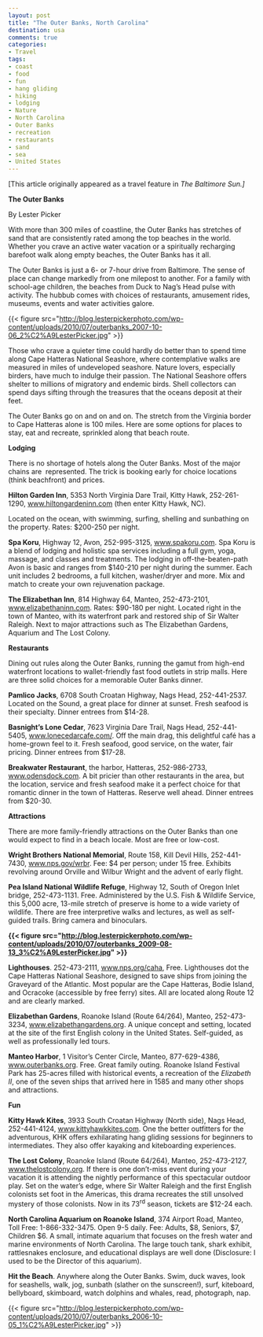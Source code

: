 ```yaml
---
layout: post
title: "The Outer Banks, North Carolina"
destination: usa
comments: true
categories:
- Travel
tags:
- coast
- food
- fun
- hang gliding
- hiking
- lodging
- Nature
- North Carolina
- Outer Banks
- recreation
- restaurants
- sand
- sea
- United States
---
```

[This article originally appeared as a travel feature in <em>The Baltimore Sun.]</em>

<strong>The Outer Banks</strong>

By Lester Picker

With more than 300 miles of coastline, the Outer Banks has stretches of sand that are consistently rated among the top beaches in the world. Whether you crave an active water vacation or a spiritually recharging barefoot walk along empty beaches, the Outer Banks has it all.

The Outer Banks is just a 6- or 7-hour drive from Baltimore. The sense of place can change markedly from one milepost to another. For a family with school-age children, the beaches from Duck to Nag’s Head pulse with activity. The hubbub comes with choices of restaurants, amusement rides, museums, events and water activities galore.

{{< figure src="http://blog.lesterpickerphoto.com/wp-content/uploads/2010/07/outerbanks_2007-10-06_2%C2%A9LesterPicker.jpg" >}}

Those who crave a quieter time could hardly do better than to spend time along Cape Hatteras National Seashore, where contemplative walks are measured in miles of undeveloped seashore. Nature lovers, especially birders, have much to indulge their passion. The National Seashore offers shelter to millions of migratory and endemic birds. Shell collectors can spend days sifting through the treasures that the oceans deposit at their feet.

The Outer Banks go on and on and on. The stretch from the Virginia border to Cape Hatteras alone is 100 miles. Here are some options for places to stay, eat and recreate, sprinkled along that beach route.

<strong>Lodging</strong>

There is no shortage of hotels along the Outer Banks. Most of the major chains are  represented. The trick is booking early for choice locations (think beachfront) and prices.

<strong>Hilton Garden Inn</strong>, 5353 North Virginia Dare Trail, Kitty Hawk, 252-261-1290, <a href="http://www.hiltongardeninn.com">www.hiltongardeninn.com</a> (then enter Kitty Hawk, NC).

Located on the ocean, with swimming, surfing, shelling and sunbathing on the property. Rates: $200-250 per night.

<strong>Spa Koru</strong>, Highway 12, Avon, 252-995-3125, <a href="http://www.spakoru.com">www.spakoru.com</a>. Spa Koru is a blend of lodging and holistic spa services including a full gym, yoga, massage, and classes and treatments. The lodging in off-the-beaten-path Avon is basic and ranges from $140-210 per night during the summer. Each unit includes 2 bedrooms, a full kitchen, washer/dryer and more. Mix and match to create your own rejuvenation package.

<strong>The Elizabethan Inn</strong>, 814 Highway 64, Manteo, 252-473-2101, <a href="http://www.elizabethaninn.com">www.elizabethaninn.com</a>. Rates: $90-180 per night. Located right in the town of Manteo, with its waterfront park and restored ship of Sir Walter Raleigh. Next to major attractions such as The Elizabethan Gardens, Aquarium and The Lost Colony.

<strong>Restaurants</strong>

Dining out rules along the Outer Banks, running the gamut from high-end waterfront locations to wallet-friendly fast food outlets in strip malls. Here are three solid choices for a memorable Outer Banks dinner.

<strong>Pamlico Jacks</strong>, 6708 South Croatan Highway, Nags Head, 252-441-2537. Located on the Sound, a great place for dinner at sunset. Fresh seafood is their specialty. Dinner entrees from $14-28.

<strong>Basnight’s Lone Cedar</strong>, 7623 Virginia Dare Trail, Nags Head, 252-441-5405, <a href="http://www.lonecedarcafe.com/">www.lonecedarcafe.com/</a>. Off the main drag, this delightful café has a home-grown feel to it. Fresh seafood, good service, on the water, fair pricing. Dinner entrees from $17-28.

<strong>Breakwater Restaurant</strong>, the harbor, Hatteras, 252-986-2733, <a href="http://www.odensdock.com">www.odensdock.com</a>. A bit pricier than other restaurants in the area, but the location, service and fresh seafood make it a perfect choice for that romantic dinner in the town of Hatteras. Reserve well ahead. Dinner entrees from $20-30.

<strong>Attractions</strong>

There are more family-friendly attractions on the Outer Banks than one would expect to find in a beach locale. Most are free or low-cost.

<strong>Wright Brothers National Memorial</strong>, Route 158, Kill Devil Hills, 252-441-7430, <a href="http://www.nps.gov/wrbr">www.nps.gov/wrbr</a>. Fee: $4 per person; under 15 free. Exhibits revolving around Orville and Wilbur Wright and the advent of early flight.

<strong>Pea Island National Wildlife Refuge</strong>, Highway 12, South of Oregon Inlet bridge, 252-473-1131. Free. Administered by the U.S. Fish &amp; Wildlife Service, this 5,000 acre, 13-mile stretch of preserve is home to a wide variety of wildlife. There are free interpretive walks and lectures, as well as self-guided trails. Bring camera and binoculars.

<strong> </strong>

<strong> </strong>

<strong>

{{< figure src="http://blog.lesterpickerphoto.com/wp-content/uploads/2010/07/outerbanks_2009-08-13_3%C2%A9LesterPicker.jpg" >}}

</strong>

<strong>Lighthouses</strong>. 252-473-2111, <a href="http://www.nps.org/caha">www.nps.org/caha</a>, Free. Lighthouses dot the Cape Hatteras National Seashore, designed to save ships from joining the Graveyard of the Atlantic. Most popular are the Cape Hatteras, Bodie Island, and Ocracoke (accessible by free ferry) sites. All are located along Route 12 and are clearly marked.

<strong>Elizabethan Gardens</strong>, Roanoke Island (Route 64/264), Manteo, 252-473-3234, <a href="http://www.elizabethangardens.org">www.elizabethangardens.org</a>. A unique concept and setting, located at the site of the first English colony in the United States. Self-guided, as well as professionally led tours.

<strong>Manteo Harbor</strong>, 1 Visitor’s Center Circle, Manteo, 877-629-4386, <a href="http://www.outerbanks.org">www.outerbanks.org</a>. Free. Great family outing. Roanoke Island Festival Park has 25-acres filled with historical events, a recreation of the <em>Elizabeth II</em>, one of the seven ships that arrived here in 1585 and many other shops and attractions.

<strong>Fun</strong>

<strong>Kitty Hawk Kites</strong>, 3933 South Croatan Highway (North side), Nags Head, 252-441-4124, <a href="http://www.kittyhawkkites.com">www.kittyhawkkites.com</a>. One the better outfitters for the adventurous, KHK offers exhilarating hang gliding sessions for beginners to intermediates. They also offer kayaking and kiteboarding experiences.

<strong>The Lost Colony</strong>, Roanoke Island (Route 64/264), Manteo, 252-473-2127, <a href="http://www.thelostcolony.org">www.thelostcolony.org</a>. If there is one don’t-miss event during your vacation it is attending the nightly performance of this spectacular outdoor play. Set on the water’s edge, where Sir Walter Raleigh and the first English colonists set foot in the Americas, this drama recreates the still unsolved mystery of those colonists. Now in its 73<sup>rd</sup> season, tickets are $12-24 each.

<strong>North Carolina Aquarium on Roanoke Island</strong>, 374 Airport Road, Manteo, Toll Free: 1-866-332-3475. Open 9-5 daily. Fee: Adults, $8, Seniors, $7, Children $6. A small, intimate aquarium that focuses on the fresh water and marine environments of North Carolina. The large touch tank, shark exhibit, rattlesnakes enclosure, and educational displays are well done (Disclosure: I used to be the Director of this aquarium).

<strong>Hit the Beach</strong>. Anywhere along the Outer Banks. Swim, duck waves, look for seashells, walk, jog, sunbath (slather on the sunscreen!), surf, kiteboard, bellyboard, skimboard, watch dolphins and whales, read, photograph, nap.

{{< figure src="http://blog.lesterpickerphoto.com/wp-content/uploads/2010/07/outerbanks_2006-10-05_1%C2%A9LesterPicker.jpg" >}}

